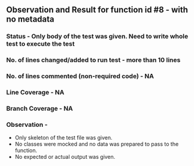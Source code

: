 ## Observation and Result for function id #8 - with no metadata

### Status - Only body of the test was given. Need to write whole test to execute the test

### No. of lines changed/added to run test - more than 10 lines

### No. of lines commented (non-required code) - NA

### Line Coverage - NA

### Branch Coverage - NA

### Observation -
- Only skeleton of the test file was given.
- No classes were mocked and no data was prepared to pass to the function.
- No expected or actual output was given.